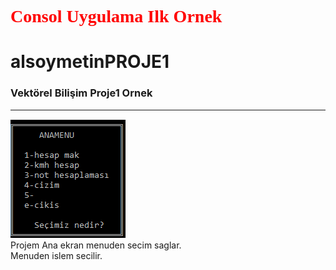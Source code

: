 <h1 style= "color:red; font-family:Times New Roman;"> Consol Uygulama Ilk Ornek </h1>

# alsoymetinPROJE1

### Vektörel Bilişim Proje1 Ornek
<hr>
<img src="projeresimleri/anaekran.PNG" alt="ANA EKRAN">
<br>
Projem Ana ekran menuden secim saglar.<br>
Menuden islem secilir.


